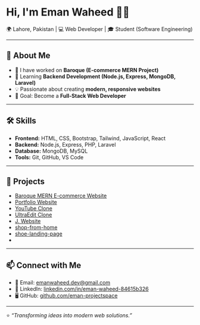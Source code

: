   # Hi, I'm Eman Waheed 👩‍💻

🌍 Lahore, Pakistan | 💻 Web Developer | 🎓 Student (Software Engineering)

---

## 🚀 About Me
- 🔭 I have worked on **Baroque (E-commerce MERN Project)**
- 🌱 Learning **Backend Development (Node.js, Express, MongoDB, Laravel)**
- 💡 Passionate about creating **modern, responsive websites**
- 🎯 Goal: Become a **Full-Stack Web Developer**

---

## 🛠️ Skills
- **Frontend:** HTML, CSS, Bootstrap, Tailwind, JavaScript, React
- **Backend:** Node.js, Express, PHP, Laravel
- **Database:** MongoDB, MySQL
- **Tools:** Git, GitHub, VS Code

---

## 📂 Projects
- [Baroque MERN E-commerce Website](https://github.com/eman-projectspace/Baroque)
- [Portfolio Website](https://react-portfolio-git-main-eman-projectspaces-projects.vercel.app/)
- [YouTube Clone](https://github.com/eman-projectspace/YouTube-Clone)
- [UltraEdit Clone](https://ultra-edit-clone-sage.vercel.app/)
- [J. Website](https://j-website.vercel.app/)
- [shop-from-home](https://shop-from-home.vercel.app/)
- [shoe-landing-page](https://shoe-landing-page-six.vercel.app/)
- 
---

## 📫 Connect with Me
- 📧 Email: emanwaheed.dev@gmail.com  
- 💼 LinkedIn: [linkedin.com/in/eman-waheed-84615b326](https://linkedin.com/in/eman-waheed-84615b326)  
- 🖥 GitHub: [github.com/eman-projectspace](https://github.com/eman-projectspace)  

---
⭐️ *“Transforming ideas into modern web solutions.”*


